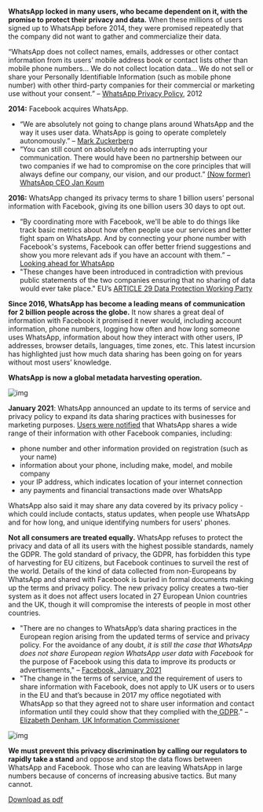 **WhatsApp locked in many users, who became dependent on it, with the promise to protect their privacy and data.** When these millions of users signed up to WhatsApp before 2014, they were promised repeatedly that the company did not want to gather and commercialize their data.

“WhatsApp does not collect names, emails, addresses or other contact information from its users’ mobile address book or contact lists other than mobile phone numbers… We do not collect location data… We do not sell or share your Personally Identifiable Information (such as mobile phone number) with other third-party companies for their commercial or marketing use without your consent.” – [WhatsApp Privacy Policy](https://techcrunch.com/2014/04/10/whatsapp-privacy/), 2012

**2014:** Facebook acquires WhatsApp.

- “We are absolutely not going to change plans around WhatsApp and the way it uses user data. WhatsApp is going to operate completely autonomously.” – [Mark Zuckerberg](https://epic.org/privacy/ftc/whatsapp/EPIC-CDD-FTC-WhatsApp-Complaint-2016.pdf)
- “You can still count on absolutely no ads interrupting your communication. There would have been no partnership between our two companies if we had to compromise on the core principles that will always define our company, our vision, and our product.” [(Now former) WhatsApp CEO Jan Koum](https://blog.whatsapp.com/facebook)

**2016:** WhatsApp changed its privacy terms to share 1 billion users’ personal information with Facebook, giving its one billion users 30 days to opt out.

- “By coordinating more with Facebook, we'll be able to do things like track basic metrics about how often people use our services and better fight spam on WhatsApp. And by connecting your phone number with Facebook's systems, Facebook can offer better friend suggestions and show you more relevant ads if you have an account with them.” – [Looking ahead for WhatsApp](https://blog.whatsapp.com/looking-ahead-for-whats-app)
- "These changes have been introduced in contradiction with previous public statements of the two companies ensuring that no sharing of data would ever take place." EU’s [ARTICLE 29 Data Protection Working Party](https://www.cnil.fr/sites/default/files/atoms/files/20161027_letter_of_the_chair_of_the_art_29_wp_whatsapp.pdf)



**Since 2016, WhatsApp has become a leading means of communication for 2 billion people across the globe.** It now shares a great deal of information with Facebook it promised it never would, including account information, phone numbers, logging how often and how long someone uses WhatsApp, information about how they interact with other users, IP addresses, browser details, languages, time zones, etc. This latest incursion has highlighted just how much data sharing has been going on for years without most users’ knowledge.

**WhatsApp is now a global metadata harvesting operation.**

![img](https://specials-images.forbesimg.com/imageserve/6002db5f4c05b41da920bdd1/960x0.jpg)





**January 2021**: WhatsApp announced an update to its terms of service and privacy policy to expand its data sharing practices with businesses for marketing purposes. [Users were notified](https://faq.whatsapp.com/general/security-and-privacy/what-information-does-whatsapp-share-with-the-facebook-companies) that WhatsApp shares a wide range of their information with other Facebook companies, including:

- phone number and other information provided on registration (such as your name)
- information about your phone, including make, model, and mobile company
- your IP address, which indicates location of your internet connection
- any payments and financial transactions made over WhatsApp

WhatsApp also said it may share any data covered by its privacy policy - which could include contacts, status updates, when people use WhatsApp and for how long, and unique identifying numbers for users' phones.



**Not all consumers are treated equally.** WhatsApp refuses to protect the privacy and data of all its users with the highest possible standards, namely the GDPR. The gold standard of privacy, the GDPR, has forbidden this type of harvesting for EU citizens, but Facebook continues to surveil the rest of the world. Details of the kind of data collected from non-Europeans by WhatsApp and shared with Facebook is buried in formal documents making up the terms and privacy policy. The new privacy policy creates a two-tier system as it does not affect users located in 27 European Union countries and the UK, though it will compromise the interests of people in most other countries.

- "There are no changes to WhatsApp’s data sharing practices in the European region arising from the updated terms of service and privacy policy. For the avoidance of any doubt, *it is still the case that WhatsApp does not share European region WhatsApp user data with Facebook* for the purpose of Facebook using this data to improve its products or advertisements," – [Facebook, January 2021](https://www.irishtimes.com/business/technology/whatsapp-says-european-users-do-not-have-to-share-data-with-facebook-1.4452435)
- "The change in the terms of service, and the requirement of users to share information with Facebook, does not apply to UK users or to users in the EU and that’s because in 2017 my office negotiated with WhatsApp so that they agreed not to share user information and contact information until they could show that they complied with the[ GDPR](https://www.theguardian.com/technology/gdpr)." – [Elizabeth Denham, UK Information Commissioner](https://www.theguardian.com/technology/2021/jan/26/uk-regulator-to-write-to-whatsapp-over-facebook-data-sharing)

![img](https://lh6.googleusercontent.com/EJ27aOOSlAkOl4g5j9PI924QG91KxQJk2rw_cf2an4JZmZ1xsLDSgD0_qZmrE5Lt22nJAyZeNMqkPoKjKV-i5S7GtRgIvo0_XGMVBfdugIMAUPQuvB9ev25GhYzDEYGiPXtpy9k)







**We must prevent this privacy discrimination by calling our regulators to rapidly take a stand** and oppose and stop the data flows between WhatsApp and Facebook. Those who can are leaving WhatsApp in large numbers because of concerns of increasing abusive tactics. But many cannot.

<a style="margin-top:30px" class="uk-button uk-button-default btn-blue" target="_blank" href="{{site.baseurl_root}}/assets/docs/en-privacy.pdf">Download as pdf <span uk-icon="download"></span></a>
